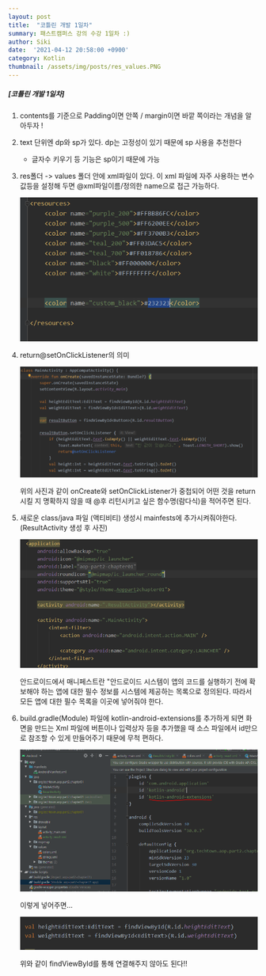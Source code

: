 ```yaml
---
layout: post
title:  "코틀린 개발 1일차"
summary: 패스트캠퍼스 강의 수강 1일차 :)
author: Siki 
date:  '2021-04-12 20:58:00 +0900'
category: Kotlin
thumbnail: /assets/img/posts/res_values.PNG
---
```


##### [코틀린 개발 1일차]

1. contents를 기준으로 Padding이면 안쪽 / margin이면 바깥 쪽이라는 개념을 알아두자 !

   

2. text 단위엔 dp와 sp가 있다. dp는 고정성이 있기 때문에 sp 사용을 추천한다

   - 글자수 키우기 등 기능은 sp이기 때문에 가능


   

3. res폴더 -> values 폴더 안에 xml파일이 있다. 이 xml 파일에 자주 사용하는 변수값등을 설정해 두면 @xml파일이름/정의한 name으로 접근 가능하다.

   ![res_values](\assets\img\posts\res_values.PNG)

   

4. return@setOnClickListener의 의미

   ![return@](\assets\img\posts\return@.PNG)

   위의 사진과 같이 onCreate와 setOnClickListener가 중첩되어 어떤 것을 return 시킬 지 명확하지 않을 때 @후 리턴시키고 싶은 함수명(람다식)을 적어주면 된다.

   

5. 새로운 class/java 파일 (액티비티) 생성시 mainfests에 추가시켜줘야한다.(ResultActivity 생성 후 사진)

   ![mainfests](\assets\img\posts\mainfests.PNG)

   안드로이드에서 매니페스트란 "안드로이드 시스템이 앱의 코드를 실행하기 전에 확보해야 하는 앱에 대한 필수 정보를 시스템에 제공하는 목록으로 정의된다. 따라서 모든 앱에 대한 필수 목록을 이곳에 넣어줘야 한다. 

   

6. build.gradle(Module) 파일에  kotlin-android-extensions를 추가하게 되면 화면을 만드는 Xml 파일에 버튼이나 입력상자 등을 추가했을 때 소스 파일에서 id만으로 참조할 수 있게 만들어주기 때문에 무척 편하다.

   ![extensions](\assets\img\posts\extensions.PNG)

   

   이렇게 넣어주면...

   ![not_extentiopns](\assets\img\posts\not_extentiopns.PNG)

   위와 같이 findViewById를 통해 연결해주지 않아도 된다!!

   ​     

   